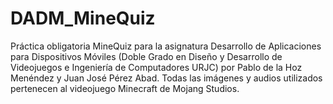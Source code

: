 # DADM_MineQuiz
 Práctica obligatoria MineQuiz para la asignatura Desarrollo de Aplicaciones para Dispositivos Móviles (Doble Grado en Diseño y Desarrollo de Videojuegos e Ingeniería de Computadores URJC) por Pablo de la Hoz Menéndez y Juan José Pérez Abad.
 Todas las imágenes y audios utilizados pertenecen al videojuego Minecraft de Mojang Studios.
